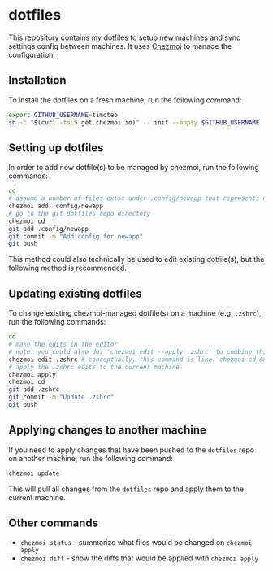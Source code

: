 # dotfiles

This repository contains my dotfiles to setup new machines and sync settings config between machines. It uses [Chezmoi](https://chezmoi.io/) to manage the configuration.

## Installation

To install the dotfiles on a fresh machine, run the following command:

```sh
export GITHUB_USERNAME=timoteo
sh -c "$(curl -fsLS get.chezmoi.io)" -- init --apply $GITHUB_USERNAME
```

## Setting up dotfiles

In order to add new dotfile(s) to be managed by chezmoi, run the following commands:

```sh
cd
# assume a number of files exist under .config/newapp that represents new dotfiles
chezmoi add .config/newapp
# go to the git dotfiles repo directory
chezmoi cd
git add .config/newapp
git commit -m "Add config for newapp"
git push
```

This method could also technically be used to edit existing dotfile(s), but the following method is recommended.

## Updating existing dotfiles

To change existing chezmoi-managed dotfile(s) on a machine (e.g. `.zshrc`), run the following commands:

```sh
cd
# make the edits in the editor
# note: you could also do: 'chezmoi edit --apply .zshrc' to combine this and the following step
chezmoi edit .zshrc # conceptually, this command is like: chezmoi cd && vim .zshrc
# apply the .zshrc edits to the current machine
chezmoi apply
chezmoi cd
git add .zshrc
git commit -m "Update .zshrc"
git push
```

## Applying changes to another machine

If you need to apply changes that have been pushed to the `dotfiles` repo on another machine, run the following command:

```sh
chezmoi update
```

This will pull all changes from the `dotfiles` repo and apply them to the current machine.

## Other commands

* `chezmoi status` - summarize what files would be changed on `chezmoi apply`
* `chezmoi diff` - show the diffs that would be applied with `chezmoi apply` 
